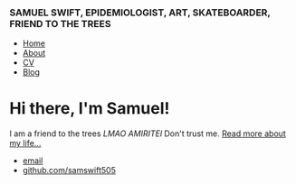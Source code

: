 ### SAMUEL SWIFT, EPIDEMIOLOGIST, ART, SKATEBOARDER, FRIEND TO THE TREES ###

<!DOCTYPE html>
<html>
	<body>
		<nav>
    		<ul>
        		<li><a href="/">Home</a></li>
	        	<li><a href="/about">About</a></li>
        		<li><a href="/cv">CV</a></li>
        		<li><a href="/blog">Blog</a></li>
    		</ul>
		</nav>
		<div class="container">
    		<div class="blurb">
        		<h1>Hi there, I'm Samuel!</h1>
				<p>I am a friend to the trees<em> LMAO AMIRITEl</em> Don't trust me. <a href="/about">Read more about my life...</a></p>
    		</div><!-- /.blurb -->
		</div><!-- /.container -->
		<footer>
    		<ul>
        		<li><a href="mailto:samuelswift85@gmail.com">email</a></li>
        		<li><a href="https://github.com/samswift505">github.com/samswift505</a></li>
			</ul>
		</footer>
	</body>
</html>



